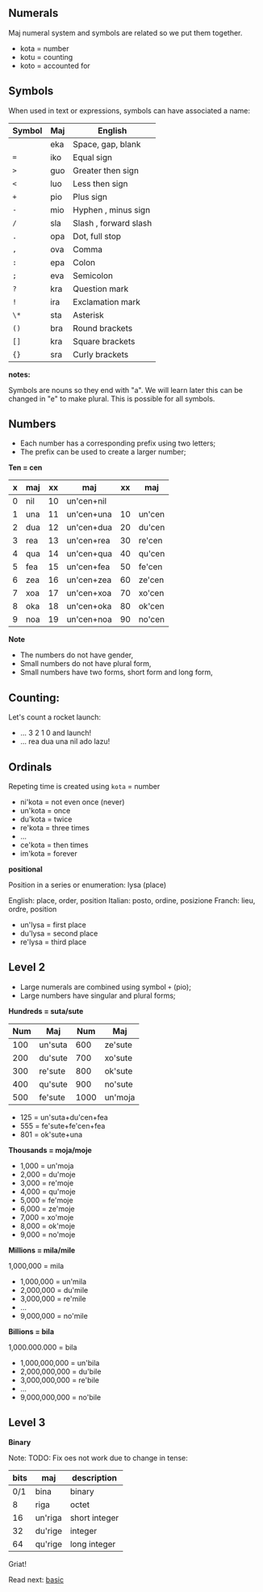 ## Numerals 

Maj numeral system and symbols are related so we put them together.

* kota = number
* kotu = counting
* koto = accounted for

## Symbols

When used in text or expressions, symbols can have associated a name:

Symbol | Maj    | English
-------|--------|---------------------
  ` `  | eka    | Space, gap, blank
  `=`  | iko    | Equal sign
  `>`  | guo    | Greater then sign
  `<`  | luo    | Less then sign
  `+`  | pio    | Plus sign 
  `-`  | mio    | Hyphen , minus sign 
  `/`  | sla    | Slash , forward slash 
  `.`  | opa    | Dot, full stop 
  `,`  | ova    | Comma 
  `:`  | epa    | Colon 
  `;`  | eva    | Semicolon 
  `?`  | kra    | Question mark 
  `!`  | ira    | Exclamation mark 
  `\*` | sta    | Asterisk 
  `()` | bra    | Round brackets 
  `[]` | kra    | Square brackets 
  `{}` | sra    | Curly brackets 

**notes:**

Symbols are nouns so they end with "a". We will learn later this can be changed in "e" to make plural. This is possible for all symbols.


## Numbers

* Each number has a corresponding prefix using two letters;
* The prefix can be used to create a larger number;


**Ten = cen** 

x | maj  | xx | maj          | xx | maj    |
--|------|----|--------------|----|--------|
0 | nil  | 10 | un'cen+nil   |    |        |
1 | una  | 11 | un'cen+una   | 10 | un'cen |
2 | dua  | 12 | un'cen+dua   | 20 | du'cen |
3 | rea  | 13 | un'cen+rea   | 30 | re'cen |
4 | qua  | 14 | un'cen+qua   | 40 | qu'cen |
5 | fea  | 15 | un'cen+fea   | 50 | fe'cen |
6 | zea  | 16 | un'cen+zea   | 60 | ze'cen |
7 | xoa  | 17 | un'cen+xoa   | 70 | xo'cen |
8 | oka  | 18 | un'cen+oka   | 80 | ok'cen |
9 | noa  | 19 | un'cen+noa   | 90 | no'cen | 

**Note** 

* The numbers do not have gender,
* Small numbers do not have plural form,
* Small numbers have two forms, short form and long form,

## Counting:

Let's count a rocket launch:

* ... 3 2 1 0 and launch!
* ... rea dua una nil ado lazu!
                                         
## Ordinals
         
Repeting time is created using `kota` = number

* ni'kota = not even once (never)
* un'kota = once
* du'kota = twice
* re'kota = three times
* ...
* ce'kota = then times
* im'kota = forever
          
**positional**

Position in a series or enumeration: lysa (place)

English: place, order, position
Italian: posto, ordine, posizione
Franch:  lieu,  ordre, position

* un'lysa = first place
* du'lysa = second place
* re'lysa = third place

## Level 2

* Large numerals are combined using symbol `+` (pio);
* Large numbers have singular and plural forms;

**Hundreds = suta/sute**

 Num |  Maj      |  Num | Maj
-----|-----------|------|-------------
 100 |  un'suta  |  600 |  ze'sute
 200 |  du'sute  |  700 |  xo'sute
 300 |  re'sute  |  800 |  ok'sute
 400 |  qu'sute  |  900 |  no'sute
 500 |  fe'sute  | 1000 |  un'moja


* 125 = un'suta+du'cen+fea
* 555 = fe'sute+fe'cen+fea
* 801 = ok'sute+una


**Thousands = moja/moje**

* 1,000 = un'moja
* 2,000 = du'moje
* 3,000 = re'moje
* 4,000 = qu'moje
* 5,000 = fe'moje
* 6,000 = ze'moje
* 7,000 = xo'moje
* 8,000 = ok'moje
* 9,000 = no'moje


**Millions  = mila/mile**

1,000,000  = mila

* 1,000,000 = un'mila
* 2,000,000 = du'mile
* 3,000,000 = re'mile
* ...
* 9,000,000 = no'mile


**Billions = bila**

1,000.000.000   = bila


* 1,000,000,000 = un'bila
* 2,000,000,000 = du'bile
* 3,000,000,000 = re'bile
* ...
* 9,000,000,000 = no'bile

## Level 3

**Binary**

Note: TODO: Fix oes not work due to change in tense:

bits| maj            | description
----|----------------|----------------------
0/1 | bina           | binary
8   | riga           | octet
16  | un'riga        | short integer
32  | du'rige        | integer
64  | qu'rige        | long integer

Griat!

Read next: [basic](basic.md)
